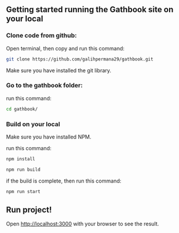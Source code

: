 ## Getting started running the Gathbook site on your local

### Clone code from github:
Open terminal, then copy and run this command:

```bash
git clone https://github.com/galihpermana29/gathbook.git
```
Make sure you have installed the git library.

### Go to the gathbook folder:

run this command:

```bash
cd gathbook/
```

### Build on your local
Make sure you have installed NPM.

run this command:

```bash
npm install
```

```bash
npm run build
```

if the build is complete, then run this command:

```bash
npm run start
```


## Run project!

Open [http://localhost:3000](http://localhost:3000) with your browser to see the result.

